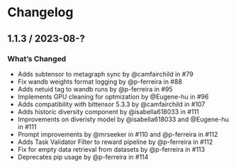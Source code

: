 # Changelog

## 1.1.3 / 2023-08-?

### What’s Changed

- Adds subtensor to metagraph sync by @camfairchild in #79
- Fix wandb weights format logging by @p-ferreira in #88
- Adds netuid tag to wandb runs by @p-ferreira in #95
- Implements GPU cleaning for optmization by @Eugene-hu in #96
- Adds compatibility with bittensor 5.3.3 by @camfairchild in #107
- Adds historic diversity component by @isabella618033 in #111
- Improvements on diveristy model by @isabella618033 and @Eugene-hu in #111
- Prompt improvements by @mrseeker in #110 and @p-ferreira in #112
- Adds Task Validator Filter to reward pipeline by @p-ferreira in #112
- Fix for empty data retrieval from datasets by @p-ferreira in #113
- Deprecates pip usage by @p-ferreira in #114
